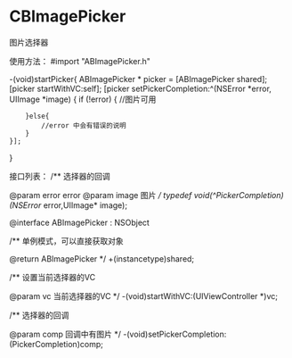 # CBImagePicker
图片选择器

使用方法：
#import "ABImagePicker.h"

-(void)startPicker{
    ABImagePicker * picker = [ABImagePicker shared];
    [picker startWithVC:self];
    [picker setPickerCompletion:^(NSError *error, UIImage *image) {
        if (!error) {
        	//图片可用
        	
        }else{
            //error 中会有错误的说明
        }
    }];
}


接口列表：
/**
 选择器的回调

 @param error error
 @param image 图片
 */
typedef void(^PickerCompletion)(NSError* error,UIImage* image);

@interface ABImagePicker : NSObject


/**
 单例模式，可以直接获取对象

 @return ABImagePicker
 */
+(instancetype)shared;


/**
 设置当前选择器的VC

 @param vc 当前选择器的VC
 */
-(void)startWithVC:(UIViewController *)vc;


/**
 选择器的回调

 @param comp 回调中有图片
 */
-(void)setPickerCompletion:(PickerCompletion)comp;
